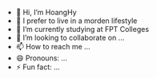 - 👋 Hi, I’m HoangHy
- 👀 I prefer to live in a morden lifestyle 
- 🌱 I’m currently studying at FPT Colleges 
- 💞️ I’m looking to collaborate on ...
- 📫 How to reach me ...
- 😄 Pronouns: ...
- ⚡ Fun fact: ...

<!---
cphoanghy/cphoanghy is a ✨ special ✨ repository because its `README.md` (this file) appears on your GitHub profile.
You can click the Preview link to take a look at your changes.
--->
